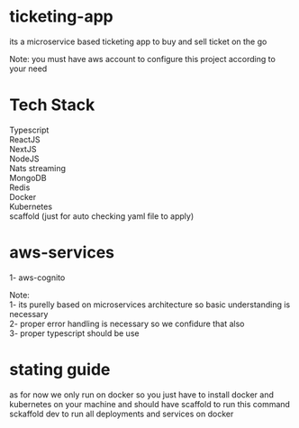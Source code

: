 # ticketing-app
its a microservice based ticketing app to buy and sell ticket on the go 

Note: you must have aws account to configure this project according to your need

# Tech Stack

Typescript <br />
ReactJS <br />
NextJS <br />
NodeJS <br />
Nats streaming <br />
MongoDB <br />
Redis <br />
Docker <br />
Kubernetes <br />
scaffold (just for auto checking yaml file to apply) <br />

# aws-services
1- aws-cognito

Note: <br />
1- its purelly based on microservices architecture so basic understanding is necessary <br />
2- proper error handling is necessary so we confidure that also  <br />
3- proper typescript should be use <br />

# stating guide
as for now we only run on docker so you just have to install docker and <br />
kubernetes on your machine and should have scaffold to run this command <br />
sckaffold dev to run all deployments and services on docker

